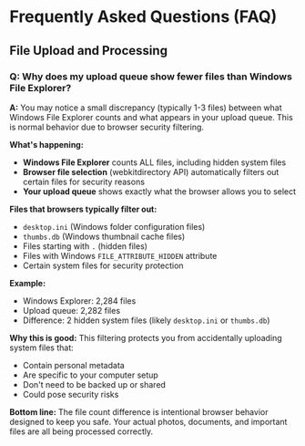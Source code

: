 # Frequently Asked Questions (FAQ)

## File Upload and Processing

### Q: Why does my upload queue show fewer files than Windows File Explorer?

**A:** You may notice a small discrepancy (typically 1-3 files) between what Windows File Explorer counts and what appears in your upload queue.  This is normal behavior due to browser security filtering. 

**What's happening:**
- **Windows File Explorer** counts ALL files, including hidden system files
- **Browser file selection** (webkitdirectory API) automatically filters out certain files for security reasons
- **Your upload queue** shows exactly what the browser allows you to select

**Files that browsers typically filter out:**
- `desktop.ini` (Windows folder configuration files)
- `thumbs.db` (Windows thumbnail cache files)
- Files starting with `.` (hidden files)
- Files with Windows `FILE_ATTRIBUTE_HIDDEN` attribute
- Certain system files for security protection

**Example:**
- Windows Explorer: 2,284 files
- Upload queue: 2,282 files
- Difference: 2 hidden system files (likely `desktop.ini` or `thumbs.db`)

**Why this is good:**
This filtering protects you from accidentally uploading system files that:
- Contain personal metadata
- Are specific to your computer setup
- Don't need to be backed up or shared
- Could pose security risks

**Bottom line:** The file count difference is intentional browser behavior designed to keep you safe. Your actual photos, documents, and important files are all being processed correctly.